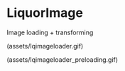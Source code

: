 # LiquorImage

Image loading + transforming

(assets/lqimageloader.gif)

(assets/lqimageloader_preloading.gif)
